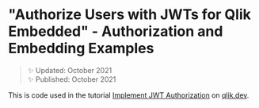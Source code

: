 # "Authorize Users with JWTs for Qlik Embedded" - Authorization and Embedding Examples

> :sparkles: Updated: October 2021<br>
:sparkles: Published: October 2021

This is code used in the tutorial [Implement JWT Authorization](https://qlik.dev//tutorials/implement-jwt-authorization) on [qlik.dev](https://qlik.dev).
